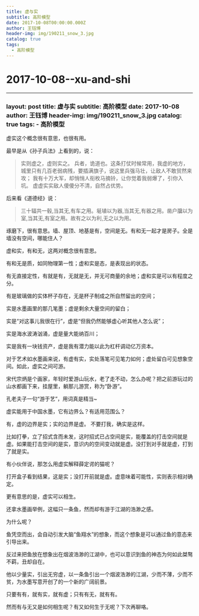 ```yaml
---
title: 虚与实
subtitle: 高阶模型
date: 2017-10-08T00:00:00.000Z
author: 王钰博
header-img: img/190211_snow_3.jpg
catalog: true
tags:
  - 高阶模型
---
```


# 2017-10-08--xu-and-shi

***

### layout: post title: 虚与实 subtitle: 高阶模型 date: 2017-10-08 author: 王钰博 header-img: img/190211\_snow\_3.jpg catalog: true tags: - 高阶模型

虚实这个概念很有意思，也很有用。

最早是从《孙子兵法》上看到的，说：

> 实则虚之，虚则实之。 兵者，诡道也。这条打仗时候常用，我虚的地方，城里只有几百老弱病残，要插满旗子，说这里兵强马壮，让敌人不敢贸然来攻； 我有十万大军，却悄悄人衔枚马摘铃，让你觉着我弱爆了，引你入坑。 虚虚实实敌人傻傻分不清，自然占优势。

后来看《道德经》说：

> 三十辐共一毂,当其无,有车之用。埏埴以为器,当其无,有器之用。凿户牖以为室,当其无,有室之用。故有之以为利,无之以为用。

琢磨下，很有意思。墙、屋顶、地基是有，空间是无。有和无一起才是房子。全是墙没有空间，哪能住人？

虚和实，有和无，这两对概念很有意思。

有和无是质，如同物理第一性；虚和实是态，是表现出的状态。

有无直接定性，有就是有，无就是无，并无可商量的余地；虚和实是可以有程度之分。

有是玻璃做的实体杯子存在，无是杯子制成之所自然留出的空间；

实是水墨画里的那几笔墨；虚是剩余大量空间的留白；

实是“对这事儿我很在行”，虚是“但我仍然能够虚心听其他人怎么说”；

实是海水波涛汹涌，虚是量大能纳百川；

实是我有一块钱资产，虚是我有潜力能以此为杠杆调动亿万资本。

对于艺术如水墨画来说，有虚有实，实处落笔可见笔力如何；虚处留白可见想象空间。如此，虚实之间可游。

宋代宗炳是个画家，年轻时爱游山玩水，老了走不动，怎么办呢？把之前游玩过的山水都画下来，挂屋里，躺那儿游赏，称为“卧游”。

孔老夫子一句“游于艺”，用词真是精当\~

虚实能用于中国水墨，它有边界么？有适用范围么？

有，虚的边界是实；实的边界是虚。 不要打我，确实是这样。

比如打拳，立了招式含而未发，这时招式已占空间是实，能覆盖的打击空间就是虚。如果能打击空间的是实，意识内的空间变动就是虚。没打到对手就是虚，打到了就是实。

有小伙伴说，那怎么用虚实解释薛定谔的猫呢？

打开盒子看到结果，这是实；没打开前就是虚。虚意味着可能性，实则表示相对确定。

更有意思的是，虚实可以相生。

还拿水墨画举例，这幅只一条鱼，然而却有游于江湖的浩渺之感。

为什么呢？

鱼凭空而出，会自动引发大脑“鱼翔水”的想象，而这个想象是可以通过鱼的意态来引导出来。

反过来把鱼放在想象出在烟波浩渺的江湖中，也可以意识到鱼的神态为何如此桀骜不羁，丑却自在。

他以少量实，引出无穷虚，以一条鱼引出一个烟波浩渺的江湖，少而不薄，少而不贫，为水墨写意开创了的一个新的广阔前景。

只要有有，就有实，就有虚；只有有无，就有有。

然而有与无又是如何相生呢？有又如何生于无呢？下次再聊咯。
